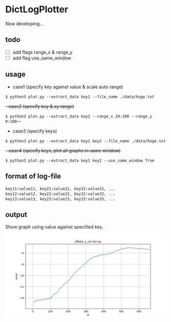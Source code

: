 # DictLogPlotter
Now developing...

## todo

- [ ] add flags range_x & range_y
- [ ] add flag use_same_window

## usage
- case1 (specify key against value & scale auto range)
```
$ python3 plot.py --extract_data key1 --file_name ./data/hoge.txt
```

~~- case2 (specify key & xy range)~~
```
$ python3 plot.py --extract_data key2 --range_x 20:100 --range_y 0:100~~
```

- case3 (specify keys)
```
$ python3 plot.py --extract_data key1 key2 --file_name ./data/hoge.txt
```

~~- case4 (specify keys, plot all graphs in same window)~~
```
$ python3 plot.py --extract_data key1 key2 --use_same_window True
```

## format of log-file 

```
key11:value11, key21:value21, key31:value31, ...
key12:value12, key22:value22, key32:value32, ...
key13:value13, key23:value23, key33:value33, ...
```

## output
Show graph using value against specified key.

![Alt text](/images/sample.png)

